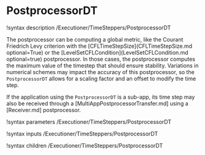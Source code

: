 # PostprocessorDT

!syntax description /Executioner/TimeSteppers/PostprocessorDT

The postprocessor can be computing a global metric, like the Courant Friedrich Levy criterion
with the [CFLTimeStepSize](CFLTimeStepSize.md optional=True) or the
[LevelSetCFLCondition](LevelSetCFLCondition.md optional=true) postprocessor. In those cases,
the postprocessor computes the maximum value of the timestep that should ensure stability.
Variations in numerical schemes may impact the accuracy of this postprocessor, so the
`PostprocessorDT` allows for a scaling factor and an offset to modify the time step.

If the application using the `PostprocessorDT` is a sub-app, its time step may also be
received through a [MultiAppPostprocessorTransfer.md] using a [Receiver.md] postprocessor.

!syntax parameters /Executioner/TimeSteppers/PostprocessorDT

!syntax inputs /Executioner/TimeSteppers/PostprocessorDT

!syntax children /Executioner/TimeSteppers/PostprocessorDT

